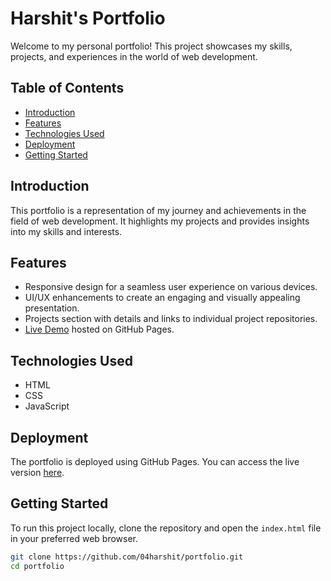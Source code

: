 # Harshit's Portfolio

Welcome to my personal portfolio! This project showcases my skills, projects, and experiences in the world of web development.

## Table of Contents
- [Introduction](#introduction)
- [Features](#features)
- [Technologies Used](#technologies-used)
- [Deployment](#deployment)
- [Getting Started](#getting-started)

## Introduction
This portfolio is a representation of my journey and achievements in the field of web development. It highlights my projects and provides insights into my skills and interests.

## Features
- Responsive design for a seamless user experience on various devices.
- UI/UX enhancements to create an engaging and visually appealing presentation.
- Projects section with details and links to individual project repositories.
- [Live Demo](https://04harshit.github.io/portfolio/) hosted on GitHub Pages.

## Technologies Used
- HTML
- CSS
- JavaScript

## Deployment
The portfolio is deployed using GitHub Pages. You can access the live version [here](https://04harshit.github.io/portfolio/).

## Getting Started
To run this project locally, clone the repository and open the `index.html` file in your preferred web browser.

```bash
git clone https://github.com/04harshit/portfolio.git
cd portfolio
```
